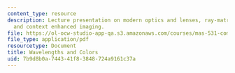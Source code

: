 ```yaml
---
content_type: resource
description: Lecture presentation on modern optics and lenses, ray-matrix operations,
  and context enhanced imaging.
file: https://ol-ocw-studio-app-qa.s3.amazonaws.com/courses/mas-531-computational-camera-and-photography-fall-2009/7b9d8b0a744341f83848724a9161c37a_MITMAS_531F09_lec08_2.pdf
file_type: application/pdf
resourcetype: Document
title: Wavelengths and Colors
uid: 7b9d8b0a-7443-41f8-3848-724a9161c37a
---
```

